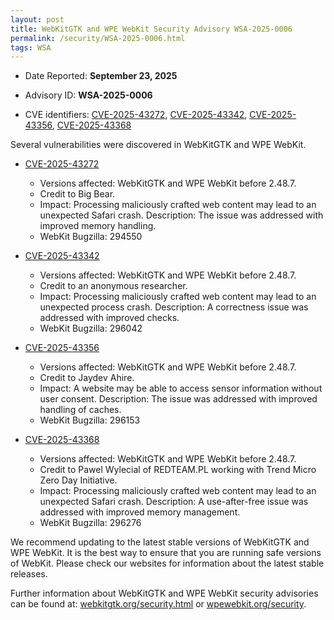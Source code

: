 ```yaml
---
layout: post
title: WebKitGTK and WPE WebKit Security Advisory WSA-2025-0006
permalink: /security/WSA-2025-0006.html
tags: WSA
---
```


* Date Reported: **September 23, 2025**

* Advisory ID: **WSA-2025-0006**

* CVE identifiers: [CVE-2025-43272](#CVE-2025-43272), [CVE-2025-43342](#CVE-2025-43342), [CVE-2025-43356](#CVE-2025-43356), [CVE-2025-43368](#CVE-2025-43368)


Several vulnerabilities were discovered in WebKitGTK and WPE WebKit.

* <a name='CVE-2025-43272' href='https://www.cve.org/CVERecord?id=CVE-2025-43272'>CVE-2025-43272</a>
  * Versions affected: WebKitGTK and WPE WebKit before 2.48.7.
  * Credit to Big Bear.
  * Impact: Processing maliciously crafted web content may lead to an unexpected Safari
    crash. Description: The issue was addressed with improved memory handling.
  * WebKit Bugzilla: 294550

* <a name='CVE-2025-43342' href='https://www.cve.org/CVERecord?id=CVE-2025-43342'>CVE-2025-43342</a>
  * Versions affected: WebKitGTK and WPE WebKit before 2.48.7.
  * Credit to an anonymous researcher.
  * Impact: Processing maliciously crafted web content may lead to an unexpected process
    crash. Description: A correctness issue was addressed with improved checks.
  * WebKit Bugzilla: 296042

* <a name='CVE-2025-43356' href='https://www.cve.org/CVERecord?id=CVE-2025-43356'>CVE-2025-43356</a>
  * Versions affected: WebKitGTK and WPE WebKit before 2.48.7.
  * Credit to Jaydev Ahire.
  * Impact: A website may be able to access sensor information without user consent.
    Description: The issue was addressed with improved handling of caches.
  * WebKit Bugzilla: 296153

* <a name='CVE-2025-43368' href='https://www.cve.org/CVERecord?id=CVE-2025-43368'>CVE-2025-43368</a>
  * Versions affected: WebKitGTK and WPE WebKit before 2.48.7.
  * Credit to Pawel Wylecial of REDTEAM.PL working with Trend Micro Zero Day Initiative.
  * Impact: Processing maliciously crafted web content may lead to an unexpected Safari
    crash. Description: A use-after-free issue was addressed with improved memory
    management.
  * WebKit Bugzilla: 296276

We recommend updating to the latest stable versions of WebKitGTK and WPE WebKit. It is the
best way to ensure that you are running safe versions of WebKit. Please check our websites
for information about the latest stable releases.

Further information about WebKitGTK and WPE WebKit security advisories can be found at:
[webkitgtk.org/security.html](https://webkitgtk.org/security.html) or
[wpewebkit.org/security](https://wpewebkit.org/security).
